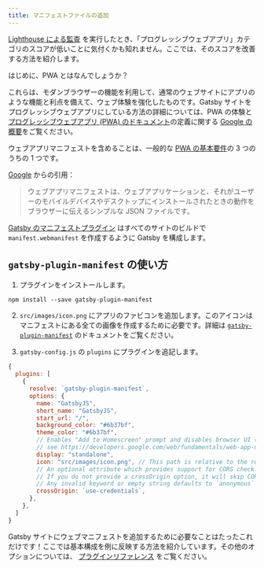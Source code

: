```yaml
---
title: マニフェストファイルの追加
---
```


[Lighthouse による監査](/docs/audit-with-lighthouse/) を実行したとき、「プログレッシブウェブアプリ」カテゴリのスコアが低いことに気付くかも知れません。ここでは、そのスコアを改善する方法を紹介します。

はじめに、PWA とはなんでしょうか？

これらは、モダンブラウザーの機能を利用して、通常のウェブサイトにアプリのような機能と利点を備えて、ウェブ体験を強化したものです。Gatsby サイトをプログレッシブウェブアプリにしている方法の詳細については、PWA の体験と [プログレッシブウェブアプリ (PWA) のドキュメント](/docs/progressive-web-app/)の定義に関する [Google の概要](https://developers.google.com/web/progressive-web-apps/)をご覧ください。

ウェブアプリマニフェストを含めることは、一般的な [PWA の基本要件](https://alistapart.com/article/yes-that-web-project-should-be-a-pwa#section1)の 3 つのうちの 1 つです。

[Google](https://developers.google.com/web/fundamentals/web-app-manifest/) からの引用：

> ウェブアプリマニフェストは、ウェブアプリケーションと、それがユーザーのモバイルデバイスやデスクトップにインストールされたときの動作をブラウザーに伝えるシンプルな JSON ファイルです。

[Gatsby のマニフェストプラグイン](/packages/gatsby-plugin-manifest/) はすべてのサイトのビルドで `manifest.webmanifest` を作成するように Gatsby を構成します。

## `gatsby-plugin-manifest` の使い方

1.  プラグインをインストールします。

```shell
npm install --save gatsby-plugin-manifest
```

2. `src/images/icon.png` にアプリのファビコンを追加します。このアイコンはマニフェストにある全ての画像を作成するために必要です。詳細は [`gatsby-plugin-manifest`](https://github.com/gatsbyjs/gatsby/blob/master/packages/gatsby-plugin-manifest/README.md) のドキュメントをご覧ください。

3. `gatsby-config.js` の `plugins` にプラグインを追記します。

```javascript:title=gatsby-config.js
{
  plugins: [
    {
      resolve: `gatsby-plugin-manifest`,
      options: {
        name: "GatsbyJS",
        short_name: "GatsbyJS",
        start_url: "/",
        background_color: "#6b37bf",
        theme_color: "#6b37bf",
        // Enables "Add to Homescreen" prompt and disables browser UI (including back button)
        // see https://developers.google.com/web/fundamentals/web-app-manifest/#display
        display: "standalone",
        icon: "src/images/icon.png", // This path is relative to the root of the site.
        // An optional attribute which provides support for CORS check.
        // If you do not provide a crossOrigin option, it will skip CORS for manifest.
        // Any invalid keyword or empty string defaults to `anonymous`
        crossOrigin: `use-credentials`,
      },
    },
  ]
}
```

Gatsby サイトにウェブマニフェストを追加するために必要なことはたったこれだけです！ここでは基本構成を例に反映する方法を紹介しています。その他のオプションについては、 [プラグインリファレンス](/packages/gatsby-plugin-manifest/?=gatsby-plugin-manifest#automatic-mode) をご覧ください。
